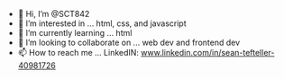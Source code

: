 - 👋 Hi, I’m @SCT842
- 👀 I’m interested in ... html, css, and javascript
- 🌱 I’m currently learning ... html
- 💞️ I’m looking to collaborate on ... web dev and frontend dev
- 📫 How to reach me ... LinkedIN: www.linkedin.com/in/sean-tefteller-40981726

<!---
SCT842/SCT842 is a ✨ special ✨ repository because its `README.md` (this file) appears on your GitHub profile.
You can click the Preview link to take a look at your changes.
--->
